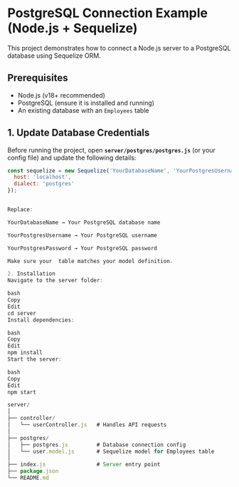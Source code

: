 # PostgreSQL Connection Example (Node.js + Sequelize)

This project demonstrates how to connect a Node.js server to a PostgreSQL database using Sequelize ORM.

## Prerequisites
- Node.js (v18+ recommended)
- PostgreSQL (ensure it is installed and running)
- An existing database with an `Employees` table

## 1. Update Database Credentials
Before running the project, open **`server/postgres/postgres.js`** (or your config file) and update the following details:

```javascript
const sequelize = new Sequelize('YourDatabaseName', 'YourPostgresUsername', 'YourPostgresPassword', {
  host: 'localhost',
  dialect: 'postgres'
});


Replace:

YourDatabaseName → Your PostgreSQL database name

YourPostgresUsername → Your PostgreSQL username

YourPostgresPassword → Your PostgreSQL password

Make sure your  table matches your model definition.

2. Installation
Navigate to the server folder:

bash
Copy
Edit
cd server
Install dependencies:

bash
Copy
Edit
npm install
Start the server:

bash
Copy
Edit
npm start

server/
│
├── controller/
│   └── userController.js   # Handles API requests
│
├── postgres/
│   ├── postgres.js         # Database connection config
│   └── user.model.js       # Sequelize model for Employees table
│
├── index.js                # Server entry point
├── package.json
└── README.md





